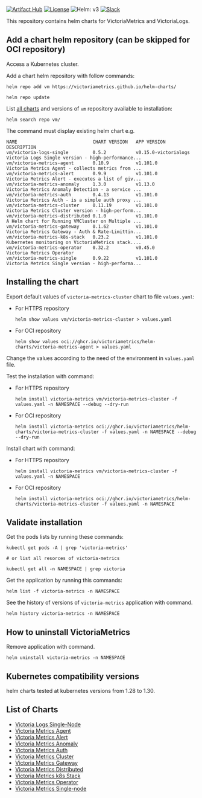 [![Artifact Hub](https://img.shields.io/endpoint?url=https://artifacthub.io/badge/repository/victoriametrics)](https://artifacthub.io/packages/search?repo=victoriametrics&verified_publisher=true)
[![License](https://img.shields.io/github/license/VictoriaMetrics/VictoriaMetrics.svg)](https://github.com/VictoriaMetrics/helm-charts/blob/master/LICENSE)
![Helm: v3](https://img.shields.io/static/v1?label=Helm&message=v3&color=informational&logo=helm)
[![Slack](https://img.shields.io/badge/join%20slack-%23victoriametrics-brightgreen.svg)](https://slack.victoriametrics.com/)

This repository contains helm charts for VictoriaMetrics and VictoriaLogs.

## Add a chart helm repository (can be skipped for OCI repository)

Access a Kubernetes cluster.

Add a chart helm repository with follow commands:

```console
helm repo add vm https://victoriametrics.github.io/helm-charts/

helm repo update
```

List [all charts](#list-of-charts) and versions of `vm` repository available to installation:
    
```console
helm search repo vm/
```

The command must display existing helm chart e.g.

```shell
NAME                            CHART VERSION   APP VERSION             DESCRIPTION
vm/victoria-logs-single         0.5.2           v0.15.0-victorialogs    Victoria Logs Single version - high-performance...
vm/victoria-metrics-agent       0.10.9          v1.101.0                Victoria Metrics Agent - collects metrics from ...
vm/victoria-metrics-alert       0.9.9           v1.101.0                Victoria Metrics Alert - executes a list of giv...
vm/victoria-metrics-anomaly     1.3.0           v1.13.0                 Victoria Metrics Anomaly Detection - a service ...
vm/victoria-metrics-auth        0.4.13          v1.101.0                Victoria Metrics Auth - is a simple auth proxy ...
vm/victoria-metrics-cluster     0.11.19         v1.101.0                Victoria Metrics Cluster version - high-perform...
vm/victoria-metrics-distributed 0.1.0           v1.101.0                A Helm chart for Running VMCluster on Multiple ...
vm/victoria-metrics-gateway     0.1.62          v1.101.0                Victoria Metrics Gateway - Auth & Rate-Limittin...
vm/victoria-metrics-k8s-stack   0.23.2          v1.101.0                Kubernetes monitoring on VictoriaMetrics stack....
vm/victoria-metrics-operator    0.32.2          v0.45.0                 Victoria Metrics Operator
vm/victoria-metrics-single      0.9.22          v1.101.0                Victoria Metrics Single version - high-performa...
```

## Installing the chart

Export default values of `victoria-metrics-cluster` chart to file `values.yaml`:

  - For HTTPS repository

    ```console
    helm show values vm/victoria-metrics-cluster > values.yaml
    ```
  - For OCI repository

    ```console
    helm show values oci://ghcr.io/victoriametrics/helm-charts/victoria-metrics-agent > values.yaml
    ```

Change the values according to the need of the environment in ``values.yaml`` file.

Test the installation with command:

  - For HTTPS repository

    ```console
    helm install victoria-metrics vm/victoria-metrics-cluster -f values.yaml -n NAMESPACE --debug --dry-run
    ```

  - For OCI repository

    ```console
    helm install victoria-metrics oci://ghcr.io/victoriametrics/helm-charts/victoria-metrics-cluster -f values.yaml -n NAMESPACE --debug --dry-run
    ```

Install chart with command:

  - For HTTPS repository
    
    ```console
    helm install victoria-metrics vm/victoria-metrics-cluster -f values.yaml -n NAMESPACE
    ```

  - For OCI repository

    ```console
    helm install victoria-metrics oci://ghcr.io/victoriametrics/helm-charts/victoria-metrics-cluster -f values.yaml -n NAMESPACE
    ```

## Validate installation

Get the pods lists by running these commands:

```console
kubectl get pods -A | grep 'victoria-metrics'

# or list all resorces of victoria-metrics

kubectl get all -n NAMESPACE | grep victoria
```

Get the application by running this commands:

```console
helm list -f victoria-metrics -n NAMESPACE
```

See the history of versions of ``victoria-metrics`` application with command.

```console
helm history victoria-metrics -n NAMESPACE
```

## How to uninstall VictoriaMetrics

Remove application with command.

```console
helm uninstall victoria-metrics -n NAMESPACE
```

## Kubernetes compatibility versions

helm charts tested at kubernetes versions from 1.28 to 1.30.

## List of Charts

- [Victoria Logs Single-Node](./charts/victoria-logs-single)
- [Victoria Metrics Agent](./charts/victoria-metrics-agent)
- [Victoria Metrics Alert](./charts/victoria-metrics-alert)
- [Victoria Metrics Anomaly](./charts/victoria-metrics-anomaly)
- [Victoria Metrics Auth](./charts/victoria-metrics-auth)
- [Victoria Metrics Cluster](./charts/victoria-metrics-cluster)
- [Victoria Metrics Gateway](./charts/victoria-metrics-gateway)
- [Victoria Metrics Distributed](./charts/victoria-metrics-distributed)
- [Victoria Metrics k8s Stack](./charts/victoria-metrics-k8s-stack)
- [Victoria Metrics Operator](./charts/victoria-metrics-operator)
- [Victoria Metrics Single-node](./charts/victoria-metrics-single)

